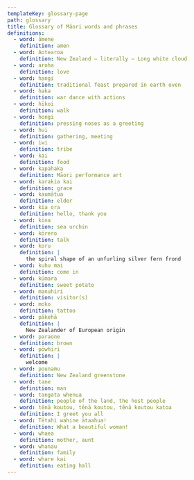 ```yaml
---
templateKey: glossary-page
path: glossary
title: Glossary of Māori words and phrases
definitions:
  - word: āmene
    definition: amen
  - word: Aotearoa
    definition: New Zealand – literally – Long white cloud
  - word: aroha
    definition: love
  - word: hangi
    definition: traditional feast prepared in earth oven
  - word: haka
    definition: war dance with actions
  - word: hīkoi
    definition: walk
  - word: hongi
    definition: pressing noses as a greeting
  - word: hui
    definition: gathering, meeting
  - word: iwi
    definition: tribe
  - word: kai
    definition: food
  - word: kapahaka
    definition: Māori performance art
  - word: karakia kai
    definition: grace
  - word: kaumātua
    definition: elder
  - word: kia ora
    definition: hello, thank you
  - word: kina
    definition: sea urchin
  - word: kōrero
    definition: talk
  - word: koru
    definition: |
      the spiral shape of an unfurling silver fern frond
  - word: kuhu mai
    definition: come in
  - word: kūmara
    definition: sweet potato
  - word: manuhiri
    definition: visitor(s)
  - word: moko
    definition: tattoo
  - word: pākehā
    definition: |
      New Zealander of European origin
  - word: paraone
    definition: brown
  - word: pōwhiri
    definition: |
      welcome
  - word: pounamu
    definition: New Zealand greenstone
  - word: tane
    definition: man
  - word: tangata whenua
    definition: people of the land, the host people
  - word: tēnā koutou, tēnā koutou, tēnā koutou katoa
    definition: I greet you all
  - word: Tētahi wahine ātaahua!
    definition: What a beautiful woman!
  - word: whaea
    definition: mother, aunt
  - word: whanau
    definition: family
  - word: whare kai
    definition: eating hall
---
```

